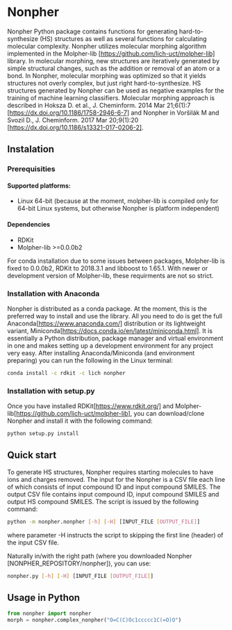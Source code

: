 # Nonpher
Nonpher Python package contains functions for generating hard-to-synthesize (HS) structures as well as several functions for calculating molecular complexity.
Nonpher utilizes molecular morphing algorithm implemented in the  Molpher-lib [https://github.com/lich-uct/molpher-lib] library.
In molecular morphing, new structures are iteratively generated by simple structural changes, such as the addition or removal of an atom or a bond.
In Nonpher, molecular morphing was optimized so that it yields structures not overly complex, but just right hard-to-synthesize.
HS structures generated by Nonpher can be used as negative examples for the training of machine learning classifiers.
Molecular morphing approach is described in Hoksza D. et al., J. Cheminform. 2014 Mar 21;6(1):7 [https://dx.doi.org/10.1186/1758-2946-6-7]
and Nonpher in Voršilák M and Svozil D., J. Cheminform. 2017 Mar 20;9(1):20 [https://dx.doi.org/10.1186/s13321-017-0206-2].
 
## Instalation
### Prerequisities
#### Supported platforms:
* Linux 64-bit (because at the moment, molpher-lib is compiled only for 64-bit Linux systems, but otherwise Nonpher is platform independent)

#### Dependencies
* RDKit
* Molpher-lib >=0.0.0b2

For conda installation due to some issues between packages, Molpher-lib is fixed to 0.0.0b2, RDKit to 2018.3.1 and libboost to 1.65.1.
With newer or development version of Molpher-lib, these requirments are not so strict.

### Installation with Anaconda
Nonpher is distributed as a conda package. At the moment, this is the preferred way to install and use the library.
All you need to do is get the full Anaconda[https://www.anaconda.com/] distribution or its lightweight variant, Miniconda[https://docs.conda.io/en/latest/miniconda.html].
It is essentially a Python distribution, package manager and virtual environment in one and makes setting up a development environment for any project very easy.
After installing Anaconda/Miniconda (and environment preparing) you can run the following in the Linux terminal:
```bash
conda install -c rdkit -c lich nonpher
```

### Installation with setup.py
Once you have installed RDKit[https://www.rdkit.org/] and Molpher-lib[https://github.com/lich-uct/molpher-lib], you can download/clone Nonpher and install it with the following command:
```bash
python setup.py install
```

## Quick start
To generate HS structures, Nonpher requires starting molecules to have ions and charges removed.
The input for the Nonpher is a CSV file each line of which consists of input compound ID and input compound SMILES.
The output CSV file contains input compound ID, input compound SMILES and output HS compound SMILES.
The script is issued by the following command:
```bash
python -m nonpher.nonpher [-h] [-H] [INPUT_FILE [OUTPUT_FILE]]
```

where parameter -H instructs the script to skipping the first line (header) of the input CSV file.

Naturally in/with the right path (where you downloaded Nonpher [NONPHER_REPOSITORY/nonpher]), you can use:
```bash
nonpher.py [-h] [-H] [INPUT_FILE [OUTPUT_FILE]]
```

## Usage in Python
```python
from nonpher import nonpher
morph = nonpher.complex_nonpher("O=C(C)Oc1ccccc1C(=O)O")
```

